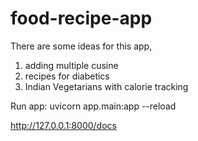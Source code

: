 # food-recipe-app

There are some ideas for this app,
1. adding multiple cusine
2. recipes for diabetics
3. Indian Vegetarians with calorie tracking


Run app:
uvicorn app.main:app --reload

http://127.0.0.1:8000/docs